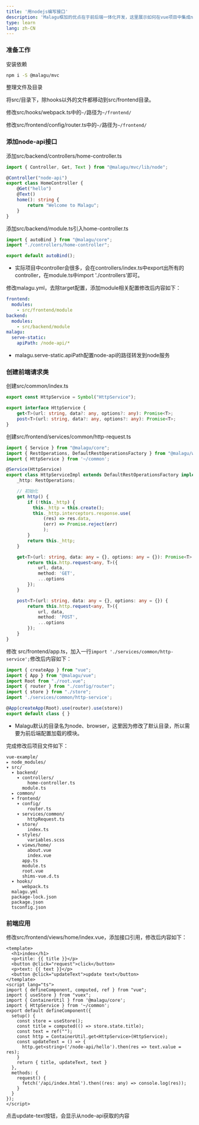 ```yaml
---
title: '用nodejs编写接口'
description: 'Malagu框加的优点在于前后端一体化开发，这里展示如何在vue项目中集成nodejs接口'
type: learn
lang: zh-CN
---
```


### 准备工作

安装依赖

```bash
npm i -S @malagu/mvc
```

整理文件及目录

将src/目录下，除hooks以外的文件都移动到src/frontend目录。

修改src/hooks/webpack.ts中的`~/`路径为`~/frontend/`

修改src/frontend/config/router.ts中的`~/`路径为`~/frontend/`

### 添加node-api接口

添加src/backend/controllers/home-controller.ts

```ts
import { Controller, Get, Text } from "@malagu/mvc/lib/node";

@Controller("node-api")
export class HomeController {
    @Get("hello")
    @Text()
    home(): string {
        return "Welcome to Malagu";
    }
}
```

添加src/backend/module.ts引入home-controller.ts

```ts
import { autoBind } from "@malagu/core";
import "./controllers/home-controller";

export default autoBind();
```

* 实际项目中controller会很多，会在controllers/index.ts中export出所有的controller，在module.ts中import './controllers'即可。

修改malagu.yml，去除target配置，添加module相关配置修改后内容如下：

```yaml
frontend:
  modules:
    - src/frontend/module
backend:
  modules:
    - src/backend/module
malagu:
  serve-static: 
    apiPath: /node-api/*
```

* malagu.serve-static.apiPath配置node-api的路径转发到node服务

### 创建前端请求类

创建src/common/index.ts

```ts
export const HttpService = Symbol("HttpService");

export interface HttpService {
    get<T>(url: string, data?: any, options?: any): Promise<T>;
    post<T>(url: string, data?: any, options?: any): Promise<T>;
}
```

创建src/frontend/services/common/http-request.ts

```ts
import { Service } from "@malagu/core";
import { RestOperations, DefaultRestOperationsFactory } from "@malagu/web";
import { HttpService } from '~/common';

@Service(HttpService)
export class HttpServiceImpl extends DefaultRestOperationsFactory implements HttpService {
    _http: RestOperations;

    // 初始化
    get http() {
        if (!this._http) {
          this._http = this.create();
          this._http.interceptors.response.use(
              (res) => res.data,
              (err) => Promise.reject(err)
              );
        }
        return this._http;
    }

    get<T>(url: string, data: any = {}, options: any = {}): Promise<T> {
        return this.http.request<any, T>({
            url, data,
            method: 'GET',
            ...options
        });
    }

    post<T>(url: string, data: any = {}, options: any = {}) {
        return this.http.request<any, T>({
            url, data,
            method: 'POST',
            ...options
        });
    }
}
```

修改 src/frontend/app.ts，加入一行`import './services/common/http-service';`修改后内容如下：

```ts
import { createApp } from "vue";
import { App } from "@malagu/vue";
import Root from "./root.vue";
import { router } from "./config/router";
import { store } from "./store";
import './services/common/http-service';

@App(createApp(Root).use(router).use(store))
export default class { }
```

* Malagu默认的目录名为node、browser，这里因为修改了默认目录，所以需要为前后端配置加载的模块。

完成修改后项目文件如下：

```
vue-example/
▸ node_modules/
▾ src/
  ▾ backend/
    ▾ controllers/
        home-controller.ts
      module.ts
  ▸ common/
  ▾ frontend/
    ▾ config/
        router.ts
    ▾ services/common/
        httpRequest.ts
    ▾ store/
        index.ts
    ▾ styles/
        variables.scss
    ▾ views/home/
        about.vue
        index.vue
      app.ts
      module.ts
      root.vue
      shims-vue.d.ts
  ▾ hooks/
      webpack.ts
  malagu.yml
  package-lock.json
  package.json
  tsconfig.json
```


### 前端应用

修改src/frontend/views/home/index.vue，添加接口引用，修改后内容如下：

```vue
<template>
  <h1>index</h1>
  <p>title: {{ title }}</p>
  <button @click="request">click</button>
  <p>text: {{ text }}</p>
  <button @click="updateText">update text</button>
</template>
<script lang="ts">
import { defineComponent, computed, ref } from "vue";
import { useStore } from "vuex";
import { ContainerUtil } from '@malagu/core';
import { HttpService } from '~/common';
export default defineComponent({
  setup() {
    const store = useStore();
    const title = computed(() => store.state.title);
    const text = ref("");
    const http = ContainerUtil.get<HttpService>(HttpService);
    const updateText = () => {
      http.get<string>('/node-api/hello').then(res => text.value = res);
    }
    return { title, updateText, text }
  },
  methods: {
    request() {
      fetch('/api/index.html').then((res: any) => console.log(res));
    }
  }
});
</script>
```

点击update-text按钮，会显示从node-api获取的内容
